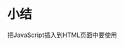 # 小结

把JavaScript插入到HTML页面中要使用<script>元素。使用这个元素可以把JavaScript嵌入到HTML页面中，让脚本与标记混合在一起；也可以包含外部的JavaScript文件。而我们需要注意的地方有：

* 在包含外部JavaScript文件时，必须将src属性设置为指向相应文件的URL。而这个文件既可以是包含它的页面位于用一个服务器上的文件，也可以是其他任何域中的文件。

* 所有<script>元素都会按照它们在页面中出现的先后顺序依次被解析。在不使用defer和async属性的情况下，只有在解析完前面<script>元素中的代码之后，才会开始解析后面<script>元素中的代码。

* 由于浏览器会先解析完不使用defer属性的<script>元素中的代码，然后再解析后面的内容，所以一般应该把<script>元素放在页面最后，即主要内容后面，</body>标签前面。

* 使用defer属性可以让脚本在文档完全呈现之后再执行。延迟脚本总是按照指定他们的顺序执行。

* 使用async属性可以表示当前脚本不必等待其他脚本，也不必阻塞文档呈现。不能保证异步脚本按照他们在页面中出现的顺序执行。

另外，受用<noscript>元素可以指定在不支持脚本的浏览器中显示的替代内容。但在启用了脚本的情况下，浏览器不会显示<noscript>元素中的任何内容。
